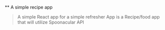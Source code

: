 ** A simple recipe app 
> A simple React app for a simple refresher 
> App is a Recipe/food app that will utilize Spoonacular API
